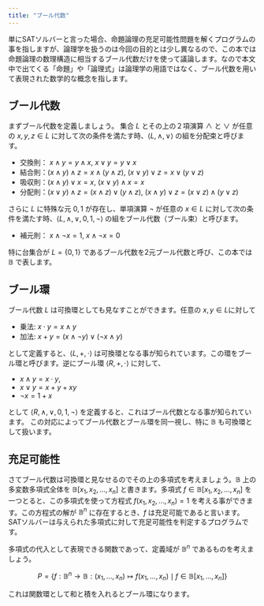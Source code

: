 ```yaml
---
title: "ブール代数"
---
```


単にSATソルバーと言った場合、命題論理の充足可能性問題を解くプログラムの事を指しますが、論理学を扱うのは今回の目的とは少し異なるので、この本では命題論理の数理構造に相当するブール代数だけを使って議論します。なので本文中で出てくる「命題」や「論理式」は論理学の用語ではなく、ブール代数を用いて表現された数学的な概念を指します。

ブール代数
----------

まずブール代数を定義しましょう。
集合 $L$ とその上の２項演算 $\land$ と $\lor$ が任意の $x, y, z \in L$ に対して次の条件を満たす時、$\langle L, \land, \lor \rangle$ の組を分配束と呼びます。

- 交換則： $x \land y = y \land x$, $x \lor y = y \lor x$
- 結合則：$(x \land y) \land z = x \land (y \land z)$, $(x \lor y) \lor z = x \lor (y \lor z)$
- 吸収則：$(x \land y) \lor x = x$, $(x \lor y) \land x = x$
- 分配則：$(x \lor y) \land z = (x \land z) \lor (y \land z)$, $(x \land y) \lor z = (x \lor z) \land (y \lor z)$

さらに $L$ に特殊な元 $0, 1$ が存在し、単項演算 $\lnot$ が任意の $x \in L$ に対して次の条件を満たす時、$\langle L, \land, \lor, 0, 1, \lnot \rangle$ の組をブール代数（ブール束）と呼びます。

- 補元則： $x \land \lnot x = 1$, $x \land \lnot x = 0$

特に台集合が $L = \{0, 1\}$ であるブール代数を2元ブール代数と呼び、この本では $\mathbb{B}$ で表します。

ブール環
--------

ブール代数 $L$ は可換環としても見なすことができます。任意の $x, y \in L$に対して

- 乗法: $x \cdot y = x \land y$
- 加法: $x + y = (x \land \lnot y) \lor (\lnot x \land y)$

として定義すると、$\langle L, +, \cdot \rangle$ は可換環となる事が知られています。この環をブール環と呼びます。逆にブール環 $\langle R, +, \cdot \rangle$ に対して、

- $x \land y = x \cdot y$,
- $x \lor y = x + y + xy$
- $\lnot x = 1 + x$

として $\langle R, \land, \lor, 0, 1, \lnot \rangle$ を定義すると、これはブール代数となる事が知られています。
この対応によってブール代数とブール環を同一視し、特に $\mathbb{B}$ も可換環として扱います。

充足可能性
----------
さてブール代数は可換環と見なせるのでその上の多項式を考えましょう。$\mathbb{B}$ 上の多変数多項式全体を $\mathbb{B}[x_1, x_2, \ldots, x_n]$ と書きます。多項式 $f \in \mathbb{B}[x_1, x_2, \ldots, x_n]$ を一つとると、この多項式を使って方程式 $f(x_1, x_2, \ldots, x_n) = 1$ を考える事ができます。この方程式の解が $\mathbb{B}^n$ に存在するとき、$f$ は充足可能であると言います。SATソルバーは与えられた多項式に対して充足可能性を判定するプログラムです。

多項式の代入として表現できる関数であって、定義域が $\mathbb{B}^n$ であるものを考えましょう。

$$
P = \{ f: \mathbb{B}^n \to \mathbb{B}: (x_1, \ldots, x_n) \mapsto f(x_1, \ldots, x_n)  \mid f \in \mathbb{B}[x_1, \ldots, x_n] \}
$$

これは関数環として和と積を入れるとブール環になります。